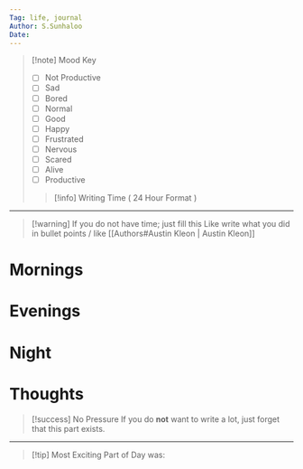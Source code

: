 ```yaml
---
Tag: life, journal
Author: S.Sunhaloo
Date: 
---
```


>[!note] Mood Key
> - [ ] Not Productive
> - [ ] Sad
> - [ ] Bored
> - [ ] Normal
> - [ ] Good
> - [ ] Happy
> - [ ] Frustrated
> - [ ] Nervous
> - [ ] Scared
> - [ ] Alive
> - [ ] Productive
>>[!info] Writing Time ( 24 Hour Format )
>><p align="center"></p>

---

>[!warning] If you do not have time; just fill this
>Like write what you did in bullet points / like [[Authors#Austin Kleon | Austin Kleon]]

# Mornings



# Evenings



# Night



# Thoughts

>[!success] No Pressure
>If you do **not** want to write a lot, just forget that this part exists.



---
>[!tip] Most Exciting Part of Day was:
>